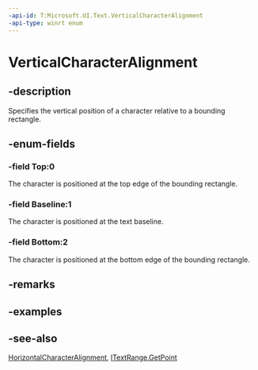 ```yaml
---
-api-id: T:Microsoft.UI.Text.VerticalCharacterAlignment
-api-type: winrt enum
---
```


<!-- Enumeration syntax
public enum Windows.UI.Text.VerticalCharacterAlignment : int
-->

# VerticalCharacterAlignment

## -description
Specifies the vertical position of a character relative to a bounding rectangle.

## -enum-fields
### -field Top:0
The character is positioned at the top edge of the bounding rectangle.

### -field Baseline:1
The character is positioned at the text baseline.

### -field Bottom:2
The character is positioned at the bottom edge of the bounding rectangle.


## -remarks

## -examples

## -see-also
[HorizontalCharacterAlignment](horizontalcharacteralignment.md), [ITextRange.GetPoint](itextrange_getpoint_1713408117.md)
